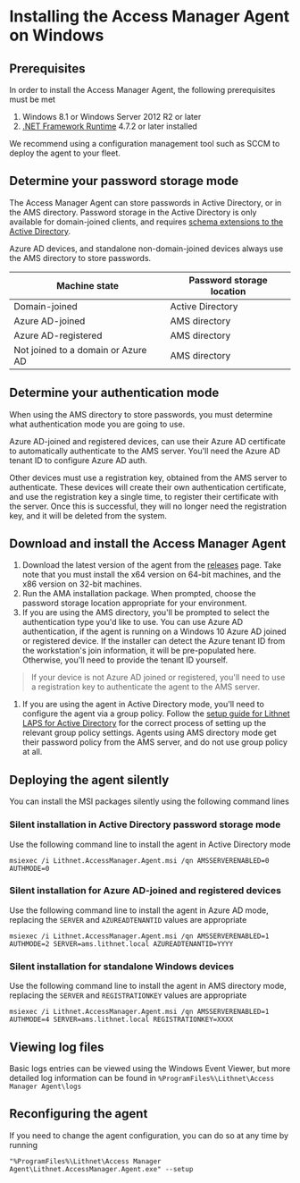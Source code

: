 # Installing the Access Manager Agent on Windows

## Prerequisites

In order to install the Access Manager Agent, the following prerequisites must be met

1. Windows 8.1 or Windows Server 2012 R2 or later
2. [.NET Framework Runtime](https://dotnet.microsoft.com/download) 4.7.2 or later installed

We recommend using a configuration management tool such as SCCM to deploy the agent to your fleet.

## Determine your password storage mode

The Access Manager Agent can store passwords in Active Directory, or in the AMS directory. Password storage in the Active Directory is only available for domain-joined clients, and requires [schema extensions to the Active Directory](../../configuration/deploying-features/setting-up-lithnet-laps/).

Azure AD devices, and standalone non-domain-joined devices always use the AMS directory to store passwords.

| Machine state                      | Password storage location |
| ---------------------------------- | ------------------------- |
| Domain-joined                      | Active Directory          |
| Azure AD-joined                    | AMS directory             |
| Azure AD-registered                | AMS directory             |
| Not joined to a domain or Azure AD | AMS directory             |

## Determine your authentication mode

When using the AMS directory to store passwords, you must determine what authentication mode you are going to use.

Azure AD-joined and registered devices, can use their Azure AD certificate to automatically authenticate to the AMS server. You'll need the Azure AD tenant ID to configure Azure AD auth.

Other devices must use a registration key, obtained from the AMS server to authenticate. These devices will create their own authentication certificate, and use the registration key a single time, to register their certificate with the server. Once this is successful, they will no longer need the registration key, and it will be deleted from the system.

## Download and install the Access Manager Agent

1. Download the latest version of the agent from the [releases](https://github.com/lithnet/access-manager/releases/latest) page. Take note that you must install the x64 version on 64-bit machines, and the x86 version on 32-bit machines.
2. Run the AMA installation package. When prompted, choose the password storage location appropriate for your environment.
3. If you are using the AMS directory, you'll be prompted to select the authentication type you'd like to use. You can use Azure AD authentication, if the agent is running on a Windows 10 Azure AD joined or registered device. If the installer can detect the Azure tenant ID from the workstation's join information, it will be pre-populated here. Otherwise, you'll need to provide the tenant ID yourself.

> If your device is not Azure AD joined or registered, you'll need to use a registration key to authenticate the agent to the AMS server. 

1. If you are using the agent in Active Directory mode, you'll need to configure the agent via a group policy. Follow the [setup guide for Lithnet LAPS for Active Directory](../../configuration/deploying-features/setting-up-lithnet-laps/setting-up-lithnet-laps-for-active-directory.md) for the correct process of setting up the relevant group policy settings. Agents using AMS directory mode get their password policy from the AMS server, and do not use group policy at all.

## Deploying the agent silently

You can install the MSI packages silently using the following command lines

### Silent installation in Active Directory password storage mode

Use the following command line to install the agent in Active Directory mode

```
msiexec /i Lithnet.AccessManager.Agent.msi /qn AMSSERVERENABLED=0 AUTHMODE=0
```

### Silent installation for Azure AD-joined and registered devices

Use the following command line to install the agent in Azure AD mode, replacing the `SERVER` and `AZUREADTENANTID` values are appropriate

```
msiexec /i Lithnet.AccessManager.Agent.msi /qn AMSSERVERENABLED=1 AUTHMODE=2 SERVER=ams.lithnet.local AZUREADTENANTID=YYYY
```

### Silent installation for standalone Windows devices

Use the following command line to install the agent in AMS directory mode, replacing the `SERVER` and `REGISTRATIONKEY` values are appropriate

```
msiexec /i Lithnet.AccessManager.Agent.msi /qn AMSSERVERENABLED=1 AUTHMODE=4 SERVER=ams.lithnet.local REGISTRATIONKEY=XXXX
```

## Viewing log files

Basic logs entries can be viewed using the Windows Event Viewer, but more detailed log information can be found in `%ProgramFiles%\Lithnet\Access Manager Agent\logs`

## Reconfiguring the agent

If you need to change the agent configuration, you can do so at any time by running 

```batch
"%ProgramFiles%\Lithnet\Access Manager Agent\Lithnet.AccessManager.Agent.exe" --setup
```

